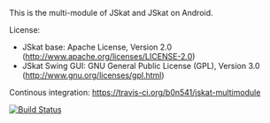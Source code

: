 This is the multi-module of JSkat and JSkat on Android.

License: 
* JSkat base: Apache License, Version 2.0 (http://www.apache.org/licenses/LICENSE-2.0) 
* JSkat Swing GUI: GNU General Public License (GPL), Version 3.0 (http://www.gnu.org/licenses/gpl.html)

Continous integration: https://travis-ci.org/b0n541/jskat-multimodule

[![Build Status](https://travis-ci.org/b0n541/jskat-multimodule.png?branch=master)](https://travis-ci.org/b0n541/jskat-multimodule)